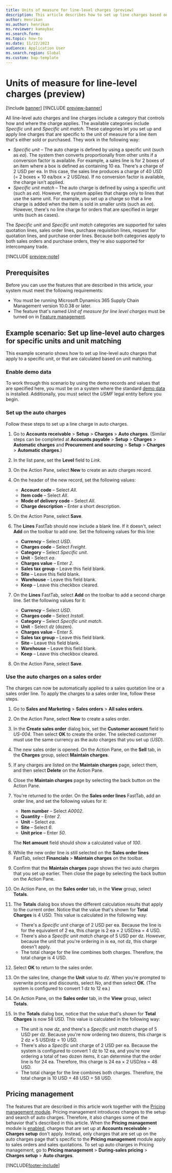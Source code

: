 ```yaml
---
title: Units of measure for line-level charges (preview)
description: This article describes how to set up line charges based on specific units and unit matches. This capability applies to both sales orders and purchase orders.
author: Henrikan
ms.author: henrikan
ms.reviewer: kamaybac
ms.search.form:
ms.topic: how-to
ms.date: 11/22/2023
audience: Application User
ms.search.region: Global
ms.custom: bap-template
---
```


# Units of measure for line-level charges (preview)

[!include [banner](../includes/banner.md)]
[!INCLUDE [preview-banner](../includes/preview-banner.md)]

<!--KFM: Preview until 10.0.38 GA -->

All line-level auto charges and line charges include a category that controls how and where the charge applies. The available categories include *Specific unit* and *Specific unit match*. These categories let you set up and apply line charges that are specific to the unit of measure for a line item that's either sold or purchased. They work in the following way:

- *Specific unit* – The auto charge is defined by using a specific unit (such as *ea*). The system then converts proportionally from other units if a conversion factor is available. For example, a sales line is for 2 boxes of an item where a box is defined as containing 10 ea. There's a charge of 2 USD per ea. In this case, the sales line produces a charge of 40 USD (= 2 boxes &times; 10 ea/box &times; 2 USD/ea). If no conversion factor is available, the charge isn't applied.
- *Specific unit match* – The auto charge is defined by using a specific unit (such as *ea*). However, the system applies that charge only to lines that use the same unit. For example, you set up a charge so that a line charge is added when the item is sold in smaller units (such as *ea*). However, there's no line charge for orders that are specified in larger units (such as cases).

The *Specific unit* and *Specific unit match* categories are supported for sales quotation lines, sales order lines, purchase requisition lines, request for quotation lines, and purchase order lines. Because both categories apply to both sales orders and purchase orders, they're also supported for intercompany trade.

[!INCLUDE [preview-note](../includes/preview-note.md)]

## Prerequisites

Before you can use the features that are described in this article, your system must meet the following requirements:

- You must be running Microsoft Dynamics 365 Supply Chain Management version 10.0.38 or later.
- The feature that's named *Unit of measure for line level charges* must be turned on in [Feature management](../../fin-ops-core/fin-ops/get-started/feature-management/feature-management-overview.md).

## Example scenario: Set up line-level auto charges for specific units and unit matching

This example scenario shows how to set up line-level auto charges that apply to a specific unit, or that are calculated based on unit matching.

### Enable demo data

To work through this scenario by using the demo records and values that are specified here, you must be on a system where the standard [demo data](../../fin-ops-core/fin-ops/get-started/demo-data.md) is installed. Additionally, you must select the *USMF* legal entity before you begin.

### Set up the auto charges

Follow these steps to set up a line charge in auto charges.

1. Go to **Accounts receivable** \> **Setup** \> **Charges** \> **Auto charges**. (Similar steps can be completed at **Accounts payable** \> **Setup** \> **Charges** \> **Automatic charges** and **Procurement and sourcing** \> **Setup** \> **Charges** \> **Automatic charges**.)
1. In the list pane, set the **Level** field to *Link*.
1. On the Action Pane, select **New** to create an auto charges record.
1. On the header of the new record, set the following values:

    - **Account code** – Select *All*.
    - **Item code** – Select *All*.
    - **Mode of delivery code** – Select *All*.
    - **Charge description** – Enter a short description.

1. On the Action Pane, select **Save**.
1. The **Lines** FastTab should now include a blank line. If it doesn't, select **Add** on the toolbar to add one. Set the following values for this line:

    - **Currency** – Select *USD*.
    - **Charges code** – Select *Freight*.
    - **Category** – Select *Specific unit*.
    - **Unit** - Select *ea*.
    - **Charges value** – Enter *2*.
    - **Sales tax group** – Leave this field blank.
    - **Site** – Leave this field blank.
    - **Warehouse** – Leave this field blank.
    - **Keep** – Leave this checkbox cleared.

1. On the **Lines** FastTab, select **Add** on the toolbar to add a second charge line. Set the following values for it:

    - **Currency** – Select *USD*.
    - **Charges code** – Select *Install*.
    - **Category** – Select *Specific unit match*.
    - **Unit** - Select *dz* (dozen).
    - **Charges value** – Enter *5*.
    - **Sales tax group** – Leave this field blank.
    - **Site** – Leave this field blank.
    - **Warehouse** – Leave this field blank.
    - **Keep** – Leave this checkbox cleared.

1. On the Action Pane, select **Save**.

### Use the auto charges on a sales order

The charges can now be automatically applied to a sales quotation line or a sales order line. To apply the charges to a sales order line, follow these steps.

1. Go to **Sales and Marketing** \> **Sales orders** \> **All sales orders**.
1. On the Action Pane, select **New** to create a sales order.
1. In the **Create sales order** dialog box, set the **Customer account** field to *US-004*. Then select **OK** to create the order. The selected customer must use the same currency as the auto charges that you set up (*USD*).
1. The new sales order is opened. On the Action Pane, on the **Sell** tab, in the **Charges** group, select **Maintain charges**.
1. If any charges are listed on the **Maintain charges** page, select them, and then select **Delete** on the Action Pane.
1. Close the **Maintain charges** page by selecting the back button on the Action Pane.
1. You're returned to the order. On the **Sales order lines** FastTab, add an order line, and set the following values for it:

    - **Item number** – Select *A0002*.
    - **Quantity** – Enter *2*.
    - **Unit** – Select *ea*.
    - **Site** – Select *6*.
    - **Unit price** – Enter *50*.

    The **Net amount** field should show a calculated value of *100*.

1. While the new order line is still selected on the **Sales order lines** FastTab, select **Financials** \> **Maintain charges** on the toolbar.
1. Confirm that the **Maintain charges** page shows the two auto charges that you set up earlier. Then close the page by selecting the back button on the Action Pane.
1. On Action Pane, on the **Sales order** tab, in the **View** group, select **Totals**.
1. The **Totals** dialog box shows the different calculation results that apply to the current order. Notice that the value that's shown for **Total Charges** is 4 USD. This value is calculated in the following way:

    - There's a *Specific unit* charge of 2 USD per ea. Because the line is for the equivalent of 2 ea, this charge is 2 ea &times; 2 USD/ea = 4 USD.
    - There's also a *Specific unit match* charge of 5 USD per dz. However, because the unit that you're ordering in is ea, not dz, this charge doesn't apply.
    - The total charge for the line combines both charges. Therefore, the total charge is 4 USD.

1. Select **OK** to return to the sales order.
1. On the sales line, change the **Unit** value to *dz*. When you're prompted to overwrite prices and discounts, select *No*, and then select **OK**. (The system is configured to convert 1 dz to 12 ea.)
1. On Action Pane, on the **Sales order** tab, in the **View** group, select **Totals**.
1. In the **Totals** dialog box, notice that the value that's shown for **Total Charges** is now 58 USD. This value is calculated in the following way:

    - The unit is now *dz*, and there's a *Specific unit match* charge of 5 USD per dz. Because you're now ordering two dozens, this charge is 2 dz &times; 5 USD/dz = 10 USD.
    - There's also a *Specific unit* charge of 2 USD per ea. Because the system is configured to convert 1 dz to 12 ea, and you're now ordering a total of two dozen items, it can determine that the order line is for 24 ea. Therefore, this charge is 24 ea &times; 2 USD/ea = 48 USD.
    - The total charge for the line combines both charges. Therefore, the total charge is 10 USD &plus; 48 USD = 58 USD.

## Pricing management

The features that are described in this article work together with the [Pricing management module](../pricing-management/pricing-management-overview.md). Pricing management introduces changes to the setup and search of auto charges. Therefore, it also changes some of the behavior that's described in this article. When the **Pricing management** module is [enabled](../pricing-management/pricing-management-enable.md), charges that are set up at **Accounts receivable** \> **Charges setup** don't apply. Instead, only charges that are set up on the auto charges page that's specific to the **Pricing management** module apply to sales orders and sales quotations. To set up auto charges in Pricing management, go to **Pricing management** \> **During-sales pricing** \> **Charges setup** \> **Auto charges**.

[!INCLUDE[footer-include](../../includes/footer-banner.md)]
